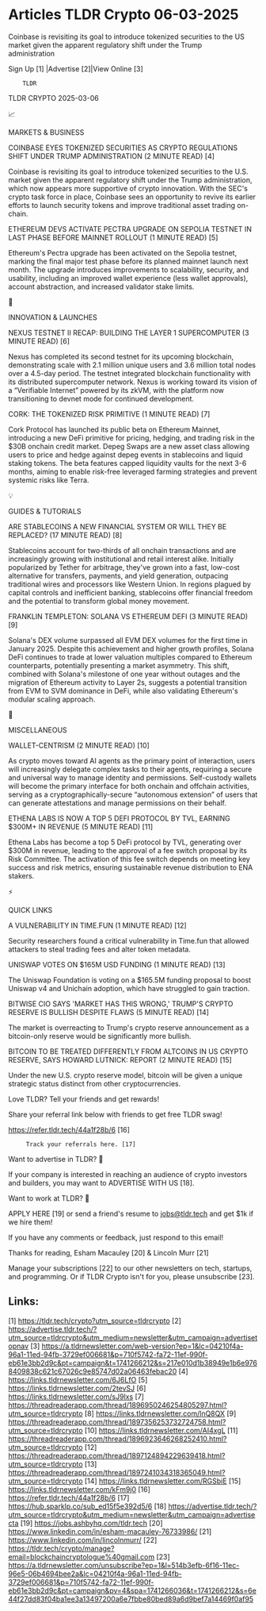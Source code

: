 # Articles TLDR Crypto 06-03-2025

Coinbase is revisiting its goal to introduce tokenized securities to
the US market given the apparent regulatory shift under the Trump
administration ‌ ‌ ‌ ‌ ‌ ‌ ‌ ‌ ‌ ‌ ‌ ‌ ‌ ‌ ‌ ‌ ‌ ‌ ‌ ‌ ‌ ‌ ‌ ‌ ‌ ‌  ‌ ‌ ‌ ‌ ‌ ‌ ‌ ‌ ‌ ‌ ‌ ‌ ‌ ‌ ‌ ‌ ‌ ‌ ‌ ‌ ‌ ‌ ‌ ‌ ‌ ‌ 


 Sign Up [1] |Advertise [2]|View Online [3] 

		TLDR 

TLDR CRYPTO 2025-03-06

📈 

MARKETS & BUSINESS

 COINBASE EYES TOKENIZED SECURITIES AS CRYPTO REGULATIONS SHIFT UNDER
TRUMP ADMINISTRATION (2 MINUTE READ) [4] 

 Coinbase is revisiting its goal to introduce tokenized securities to
the U.S. market given the apparent regulatory shift under the Trump
administration, which now appears more supportive of crypto
innovation. With the SEC's crypto task force in place, Coinbase sees
an opportunity to revive its earlier efforts to launch security tokens
and improve traditional asset trading on-chain. 

 ETHEREUM DEVS ACTIVATE PECTRA UPGRADE ON SEPOLIA TESTNET IN LAST
PHASE BEFORE MAINNET ROLLOUT (1 MINUTE READ) [5] 

 Ethereum's Pectra upgrade has been activated on the Sepolia testnet,
marking the final major test phase before its planned mainnet launch
next month. The upgrade introduces improvements to scalability,
security, and usability, including an improved wallet experience (less
wallet approvals), account abstraction, and increased validator stake
limits. 

🚀 

INNOVATION & LAUNCHES

 NEXUS TESTNET II RECAP: BUILDING THE LAYER 1 SUPERCOMPUTER (3 MINUTE
READ) [6] 

 Nexus has completed its second testnet for its upcoming blockchain,
demonstrating scale with 2.1 million unique users and 3.6 million
total nodes over a 4.5-day period. The testnet integrated blockchain
functionality with its distributed supercomputer network. Nexus is
working toward its vision of a “Verifiable Internet” powered by
its zkVM, with the platform now transitioning to devnet mode for
continued development. 

 CORK: THE TOKENIZED RISK PRIMITIVE (1 MINUTE READ) [7] 

 Cork Protocol has launched its public beta on Ethereum Mainnet,
introducing a new DeFi primitive for pricing, hedging, and trading
risk in the $30B onchain credit market. Depeg Swaps are a new asset
class allowing users to price and hedge against depeg events in
stablecoins and liquid staking tokens. The beta features capped
liquidity vaults for the next 3-6 months, aiming to enable risk-free
leveraged farming strategies and prevent systemic risks like Terra. 

💡 

GUIDES & TUTORIALS

 ARE STABLECOINS A NEW FINANCIAL SYSTEM OR WILL THEY BE REPLACED? (17
MINUTE READ) [8] 

 Stablecoins account for two-thirds of all onchain transactions and
are increasingly growing with institutional and retail interest alike.
Initially popularized by Tether for arbitrage, they've grown into a
fast, low-cost alternative for transfers, payments, and yield
generation, outpacing traditional wires and processors like Western
Union. In regions plagued by capital controls and inefficient banking,
stablecoins offer financial freedom and the potential to transform
global money movement. 

 FRANKLIN TEMPLETON: SOLANA VS ETHEREUM DEFI (3 MINUTE READ) [9] 

 Solana's DEX volume surpassed all EVM DEX volumes for the first time
in January 2025. Despite this achievement and higher growth profiles,
Solana DeFi continues to trade at lower valuation multiples compared
to Ethereum counterparts, potentially presenting a market asymmetry.
This shift, combined with Solana's milestone of one year without
outages and the migration of Ethereum activity to Layer 2s, suggests a
potential transition from EVM to SVM dominance in DeFi, while also
validating Ethereum's modular scaling approach. 

🦄 

MISCELLANEOUS

 WALLET-CENTRISM (2 MINUTE READ) [10] 

 As crypto moves toward AI agents as the primary point of interaction,
users will increasingly delegate complex tasks to their agents,
requiring a secure and universal way to manage identity and
permissions. Self-custody wallets will become the primary interface
for both onchain and offchain activities, serving as a
cryptographically-secure “autonomous extension” of users that can
generate attestations and manage permissions on their behalf. 

 ETHENA LABS IS NOW A TOP 5 DEFI PROTOCOL BY TVL, EARNING $300M+ IN
REVENUE (5 MINUTE READ) [11] 

 Ethena Labs has become a top 5 DeFi protocol by TVL, generating over
$300M in revenue, leading to the approval of a fee switch proposal by
its Risk Committee. The activation of this fee switch depends on
meeting key success and risk metrics, ensuring sustainable revenue
distribution to ENA stakers. 

⚡ 

QUICK LINKS

 A VULNERABILITY IN TIME.FUN (1 MINUTE READ) [12] 

 Security researchers found a critical vulnerability in Time.fun that
allowed attackers to steal trading fees and alter token metadata. 

 UNISWAP VOTES ON $165M USD FUNDING (1 MINUTE READ) [13] 

 The Uniswap Foundation is voting on a $165.5M funding proposal to
boost Uniswap v4 and Unichain adoption, which have struggled to gain
traction. 

 BITWISE CIO SAYS 'MARKET HAS THIS WRONG,' TRUMP'S CRYPTO RESERVE IS
BULLISH DESPITE FLAWS (5 MINUTE READ) [14] 

 The market is overreacting to Trump's crypto reserve announcement as
a bitcoin-only reserve would be significantly more bullish. 

 BITCOIN TO BE TREATED DIFFERENTLY FROM ALTCOINS IN US CRYPTO RESERVE,
SAYS HOWARD LUTNICK: REPORT (2 MINUTE READ) [15] 

 Under the new U.S. crypto reserve model, bitcoin will be given a
unique strategic status distinct from other cryptocurrencies. 

Love TLDR? Tell your friends and get rewards!

 Share your referral link below with friends to get free TLDR swag! 

 https://refer.tldr.tech/44a1f28b/6 [16] 

		 Track your referrals here. [17] 

Want to advertise in TLDR? 📰

 If your company is interested in reaching an audience of crypto
investors and builders, you may want to ADVERTISE WITH US [18]. 

Want to work at TLDR? 💼

 APPLY HERE [19] or send a friend's resume to jobs@tldr.tech and get
$1k if we hire them! 

 If you have any comments or feedback, just respond to this email! 

Thanks for reading, 
Esham Macauley [20] & Lincoln Murr [21] 

 Manage your subscriptions [22] to our other newsletters on tech,
startups, and programming. Or if TLDR Crypto isn't for you, please
unsubscribe [23]. 

 

Links:
------
[1] https://tldr.tech/crypto?utm_source=tldrcrypto
[2] https://advertise.tldr.tech/?utm_source=tldrcrypto&utm_medium=newsletter&utm_campaign=advertisetopnav
[3] https://a.tldrnewsletter.com/web-version?ep=1&lc=04210f4a-96a1-11ed-94fb-3729ef006681&p=710f5742-fa72-11ef-990f-eb61e3bb2d9c&pt=campaign&t=1741266212&s=217e010d1b38949e1b6e9768409838c621c67026c9e85747d02a06463febac20
[4] https://links.tldrnewsletter.com/6J6LfO
[5] https://links.tldrnewsletter.com/2tevSJ
[6] https://links.tldrnewsletter.com/sJ9lxs
[7] https://threadreaderapp.com/thread/1896950246254805297.html?utm_source=tldrcrypto
[8] https://links.tldrnewsletter.com/lnQ8QX
[9] https://threadreaderapp.com/thread/1897356253732724758.html?utm_source=tldrcrypto
[10] https://links.tldrnewsletter.com/AI4xgL
[11] https://threadreaderapp.com/thread/1896923646268252410.html?utm_source=tldrcrypto
[12] https://threadreaderapp.com/thread/1897124894229639418.html?utm_source=tldrcrypto
[13] https://threadreaderapp.com/thread/1897241034318365049.html?utm_source=tldrcrypto
[14] https://links.tldrnewsletter.com/RGSbiE
[15] https://links.tldrnewsletter.com/kFm9j0
[16] https://refer.tldr.tech/44a1f28b/6
[17] https://hub.sparklp.co/sub_ed15f5e392d5/6
[18] https://advertise.tldr.tech/?utm_source=tldrcrypto&utm_medium=newsletter&utm_campaign=advertisecta
[19] https://jobs.ashbyhq.com/tldr.tech
[20] https://www.linkedin.com/in/esham-macauley-76733986/
[21] https://www.linkedin.com/in/lincolnmurr/
[22] https://tldr.tech/crypto/manage?email=blockchaincryptologue%40gmail.com
[23] https://a.tldrnewsletter.com/unsubscribe?ep=1&l=514b3efb-6f16-11ec-96e5-06b4694bee2a&lc=04210f4a-96a1-11ed-94fb-3729ef006681&p=710f5742-fa72-11ef-990f-eb61e3bb2d9c&pt=campaign&pv=4&spa=1741266036&t=1741266212&s=6e44f27dd83f04ba1ee3a13497200a6e7fbbe80bed89a6d9bef7a14469f0af95